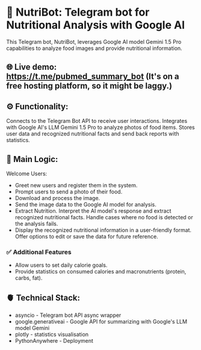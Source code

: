 # 🤖 NutriBot: Telegram bot for Nutritional Analysis with Google AI
This Telegram bot, NutriBot, leverages Google AI model Gemini 1.5 Pro capabilities to analyze food images and provide nutritional information.

## 🌐 Live demo: https://t.me/pubmed_summary_bot (It's on a free hosting platform, so it might be laggy.)

## ⚙️ Functionality:
Connects to the Telegram Bot API to receive user interactions.
Integrates with Google AI's LLM Gemini 1.5 Pro to analyze photos of food items.
Stores user data and recognized nutritional facts and send back reports with statistics.

## 🧠 Main Logic:
Welcome Users:

* Greet new users and register them in the system.
* Prompt users to send a photo of their food.
* Download and process the image.
* Send the image data to the Google AI model for analysis.
* Extract Nutrition. Interpret the AI model's response and extract recognized nutritional facts.
Handle cases where no food is detected or the analysis fails.
* Display the recognized nutritional information in a user-friendly format.
Offer options to edit or save the data for future reference.

### ✅ Additional Features
* Allow users to set daily calorie goals.
* Provide statistics on consumed calories and macronutrients (protein, carbs, fat).

## 🫀 Technical Stack:
* asyncio - Telegram bot API async wrapper
* google.generativeai - Google API for summarizing with Google's LLM model Gemini
* plotly - statistics visualisation
* PythonAnywhere - Deployment
